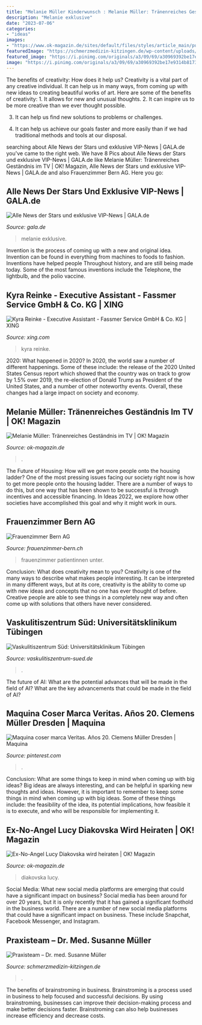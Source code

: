 ```yaml
---
title: "Melanie Müller Kinderwunsch : Melanie Müller: Tränenreiches Geständnis Im Tv"
description: "Melanie exklusive"
date: "2023-07-06"
categories:
- "ideas"
images:
- "https://www.ok-magazin.de/sites/default/files/styles/article_main/public/media/gallery/2016/07/01/melanie-mueller-babywunsch.jpg"
featuredImage: "https://schmerzmedizin-kitzingen.de/wp-content/uploads/DSC_4478agnes-1500w-1024x708.jpg"
featured_image: "https://i.pinimg.com/originals/a3/09/69/a30969392be17e9314b817361a1e3e9d.png"
image: "https://i.pinimg.com/originals/a3/09/69/a30969392be17e9314b817361a1e3e9d.png"
---
```



The benefits of creativity: How does it help us?
Creativity is a vital part of any creative individual. It can help us in many ways, from coming up with new ideas to creating beautiful works of art. Here are some of the benefits of creativity: 1. It allows for new and unusual thoughts.
2. It can inspire us to be more creative than we ever thought possible.

3. It can help us find new solutions to problems or challenges.

4. It can help us achieve our goals faster and more easily than if we had traditional methods and tools at our disposal.

	

		
searching about Alle News der Stars und exklusive VIP-News | GALA.de you've came to the right web. We have 8 Pics about Alle News der Stars und exklusive VIP-News | GALA.de like Melanie Müller: Tränenreiches Geständnis im TV | OK! Magazin, Alle News der Stars und exklusive VIP-News | GALA.de and also Frauenzimmer Bern AG. Here you go:
		
    
## Alle News Der Stars Und Exklusive VIP-News | GALA.de

<img loading=lazy src="https://image.gala.de/22291466/large1x1-300-300/ff6f7b3bd0aae66eb8a2263e17dbf70f/HI/melanie-mueller.jpg" onerror="this.onerror=null;this.src='https://tse3.mm.bing.net/th?id=OIP.TKtbYP6pi1DO5Wdj8FvV7QAAAA&amp;pid=15.1';" alt="Alle News der Stars und exklusive VIP-News | GALA.de">

_Source: gala.de_

>melanie exklusive. 

	

Invention is the process of coming up with a new and original idea. Invention can be found in everything from machines to foods to fashion. Inventions have helped people Throughout history, and are still being made today. Some of the most famous inventions include the Telephone, the lightbulb, and the polio vaccine.

    
## Kyra Reinke - Executive Assistant - Fassmer Service GmbH &amp; Co. KG | XING

<img loading=lazy src="https://profile-images.xing.com/images/08e0a42018c13a3de58773a4e1d20186-1/kyra-reinke.256x256.jpg" onerror="this.onerror=null;this.src='https://tse2.mm.bing.net/th?id=OIP.JU6gRg2pF8thOr_5MsIqewAAAA&amp;pid=15.1';" alt="Kyra Reinke - Executive Assistant - Fassmer Service GmbH &amp; Co. KG | XING">

_Source: xing.com_

>kyra reinke. 

	

2020: What happened in 2020?
In 2020, the world saw a number of different happenings. Some of these include: the release of the 2020 United States Census report which showed that the country was on track to grow by 1.5% over 2019, the re-election of Donald Trump as President of the United States, and a number of other noteworthy events. Overall, these changes had a large impact on society and economy.

    
## Melanie Müller: Tränenreiches Geständnis Im TV | OK! Magazin

<img loading=lazy src="https://www.ok-magazin.de/sites/default/files/styles/article_main/public/media/gallery/2016/07/01/melanie-mueller-babywunsch.jpg" onerror="this.onerror=null;this.src='https://tse1.mm.bing.net/th?id=OIP.1mzvNvbXtcIUALIcw_zIUQHaLF&amp;pid=15.1';" alt="Melanie Müller: Tränenreiches Geständnis im TV | OK! Magazin">

_Source: ok-magazin.de_

>. 

	

The Future of Housing: How will we get more people onto the housing ladder?
One of the most pressing issues facing our society right now is how to get more people onto the housing ladder. There are a number of ways to do this, but one way that has been shown to be successful is through incentives and accessible financing. In Ideas 2022, we explore how other societies have accomplished this goal and why it might work in ours.

    
## Frauenzimmer Bern AG

<img loading=lazy src="https://www.frauenzimmer-bern.ch/media/x/media/site/angebot_d098bb156c862028626a5b16d4069cd699fad841.jpg" onerror="this.onerror=null;this.src='https://tse1.mm.bing.net/th?id=OIP.-u5TMjtrrzf_pieDgZ1rMAHaEk&amp;pid=15.1';" alt="Frauenzimmer Bern AG">

_Source: frauenzimmer-bern.ch_

>frauenzimmer patientinnen unter. 

	

Conclusion: What does creativity mean to you?
Creativity is one of the many ways to describe what makes people interesting. It can be interpreted in many different ways, but at its core, creativity is the ability to come up with new ideas and concepts that no one has ever thought of before. Creative people are able to see things in a completely new way and often come up with solutions that others have never considered.

    
## Vaskulitiszentrum Süd: Universitätsklinikum Tübingen

<img loading=lazy src="http://www.vaskulitiszentrum-sued.de/fileadmin/_processed_/csm__DSC4761_Prof._Dr._Gerhard_Fierlbeck_3ed8768031.jpg" onerror="this.onerror=null;this.src='https://tse2.mm.bing.net/th?id=OIP.rGplOiMwfxHCpbtELT7UQQHaDt&amp;pid=15.1';" alt="Vaskulitiszentrum Süd: Universitätsklinikum Tübingen">

_Source: vaskulitiszentrum-sued.de_

>. 

	

The future of AI: What are the potential advances that will be made in the field of AI?
What are the key advancements that could be made in the field of AI?

    
## Maquina Coser Marca Veritas. Años 20. Clemens Müller Dresden | Maquina

<img loading=lazy src="https://i.pinimg.com/originals/a3/09/69/a30969392be17e9314b817361a1e3e9d.png" onerror="this.onerror=null;this.src='https://tse3.mm.bing.net/th?id=OIP.wShM5voyj0fByJx8ICzbWwHaE6&amp;pid=15.1';" alt="Maquina coser marca Veritas. Años 20. Clemens Müller Dresden | Maquina">

_Source: pinterest.com_

>. 

	

Conclusion: What are some things to keep in mind when coming up with big ideas?
Big ideas are always interesting, and can be helpful in sparking new thoughts and ideas. However, it is important to remember to keep some things in mind when coming up with big ideas. Some of these things include: the feasibility of the idea, its potential implications, how feasible it is to execute, and who will be responsible for implementing it.

    
## Ex-No-Angel Lucy Diakovska Wird Heiraten | OK! Magazin

<img loading=lazy src="https://cdn.okmag.de/f/styles/facebook/public/media/gallery/6b0b61af24c8b7e18b96502331a86fbb.jpg" onerror="this.onerror=null;this.src='https://tse1.mm.bing.net/th?id=OIP.hNh1aeVRn9ZbpnVw3RfigwHaEK&amp;pid=15.1';" alt="Ex-No-Angel Lucy Diakovska wird heiraten | OK! Magazin">

_Source: ok-magazin.de_

>diakovska lucy. 

	

Social Media: What new social media platforms are emerging that could have a significant impact on business?
Social media has been around for over 20 years, but it is only recently that it has gained a significant foothold in the business world. There are a number of new social media platforms that could have a significant impact on business. These include Snapchat, Facebook Messenger, and Instagram.

    
## Praxisteam – Dr. Med. Susanne Müller

<img loading=lazy src="https://schmerzmedizin-kitzingen.de/wp-content/uploads/DSC_4478agnes-1500w-1024x708.jpg" onerror="this.onerror=null;this.src='https://tse3.mm.bing.net/th?id=OIP.V45lcUbN2KayAZPt98scNAHaFH&amp;pid=15.1';" alt="Praxisteam – Dr. med. Susanne Müller">

_Source: schmerzmedizin-kitzingen.de_

>. 

	

The benefits of brainstroming in business.
Brainstroming is a process used in business to help focused and successful decisions. By using brainstroming, businesses can improve their decision-making process and make better decisions faster. Brainstroming can also help businesses increase efficiency and decrease costs.

